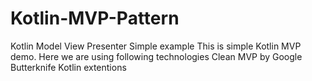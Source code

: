 # Kotlin-MVP-Pattern
Kotlin Model View Presenter Simple example
This is simple Kotlin MVP demo. Here we are using following technologies
Clean MVP by Google
Butterknife
Kotlin extentions
